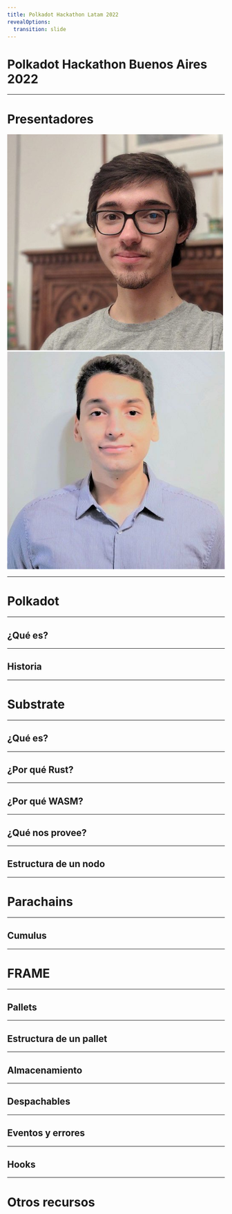 ```yaml
---
title: Polkadot Hackathon Latam 2022
revealOptions:
  transition: slide
---
```


# Polkadot Hackathon Buenos Aires 2022

---

# Presentadores

<div class="flex justify-between">
  <img class="w-96 h-96 rounded-full" alt="cisco" src="./assets/francisco.jpg">
  <img class="w-96 h-96 rounded-full" alt="ale" src="./assets/alejandro.jpg">
</div>

---

# Polkadot

----

## ¿Qué es?

----

## Historia

---

# Substrate

----

## ¿Qué es?

----

## ¿Por qué Rust?

----

## ¿Por qué WASM?

----

## ¿Qué nos provee?

----

## Estructura de un nodo

---

# Parachains

----

## Cumulus

---

# FRAME

----

## Pallets

----

## Estructura de un pallet

----

## Almacenamiento

----

## Despachables

----

## Eventos y errores

----

## Hooks

---

# Otros recursos

[comment]: # "TODO: Copiar de Sasha"
